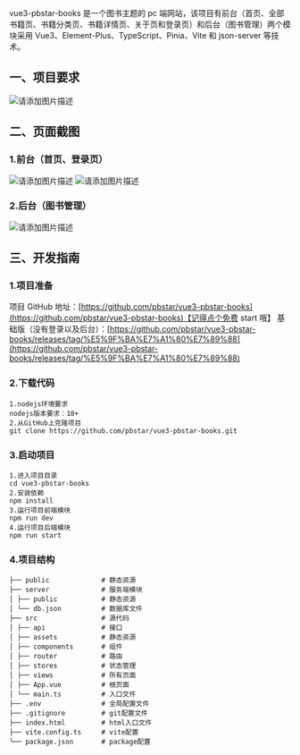 vue3-pbstar-books 是一个图书主题的 pc 端网站，该项目有前台（首页、全部书籍页、书籍分类页、书籍详情页、关于页和登录页）和后台（图书管理）两个模块采用 Vue3、Element-Plus、TypeScript、Pinia、Vite 和 json-server 等技术。

## 一、项目要求

![请添加图片描述](https://i-blog.csdnimg.cn/direct/d470c97535054c008976d9c3fdf867da.jpeg)

## 二、页面截图

### 1.前台（首页、登录页）

![请添加图片描述](https://i-blog.csdnimg.cn/direct/2b8400d20b0746f4b727e708857cf2f6.jpeg)
![请添加图片描述](https://i-blog.csdnimg.cn/direct/43155ee487174c918830dd77b41b882b.jpeg)

### 2.后台（图书管理）

![请添加图片描述](https://i-blog.csdnimg.cn/direct/654744a9974f418fa325c2a0f99e0c99.jpeg)

## 三、开发指南

### 1.项目准备

项目 GitHub 地址：[https://github.com/pbstar/vue3-pbstar-books](https://github.com/pbstar/vue3-pbstar-books)【记得点个免费 start 哦】
基础版（没有登录以及后台）：[https://github.com/pbstar/vue3-pbstar-books/releases/tag/%E5%9F%BA%E7%A1%80%E7%89%88](https://github.com/pbstar/vue3-pbstar-books/releases/tag/%E5%9F%BA%E7%A1%80%E7%89%88)

### 2.下载代码

```
1.nodejs环境要求
nodejs版本要求：18+
2.从GitHub上克隆项目
git clone https://github.com/pbstar/vue3-pbstar-books.git
```

### 3.启动项目

```
1.进入项目目录
cd vue3-pbstar-books
2.安装依赖
npm install
3.运行项目前端模块
npm run dev
4.运行项目后端模块
npm run start
```

### 4.项目结构

```
├── public             # 静态资源
├── server             # 服务端模块
│ ├── public           # 静态资源
│ └── db.json          # 数据库文件
├── src                # 源代码
│ ├── api              # 接口
│ ├── assets           # 静态资源
│ ├── components       # 组件
│ ├── router           # 路由
│ ├── stores           # 状态管理
│ ├── views            # 所有页面
│ ├── App.vue          # 根页面
│ └── main.ts          # 入口文件
├── .env               # 全局配置文件
├── .gitignore         # git配置文件
├── index.html         # html入口文件
├── vite.config.ts     # vite配置
└── package.json       # package配置
```
